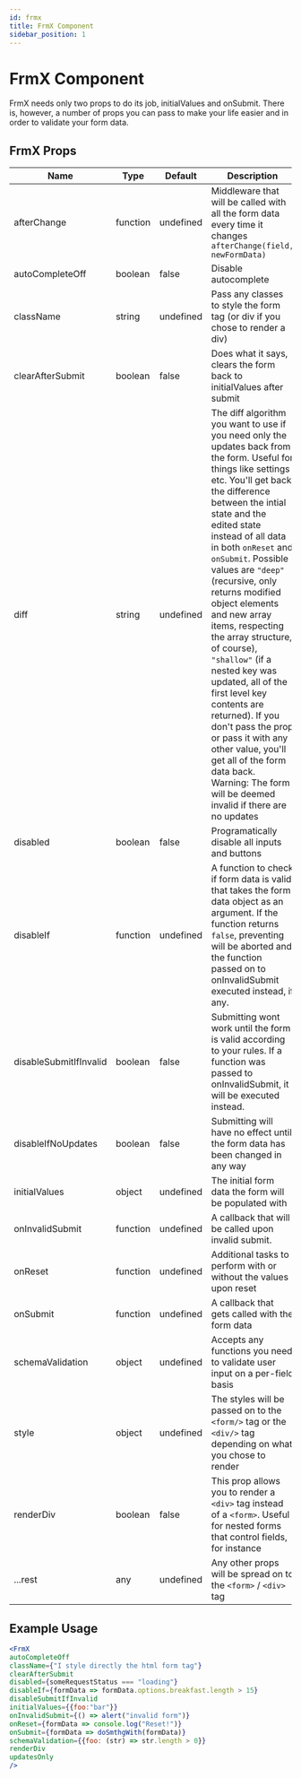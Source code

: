 ```yaml
---
id: frmx
title: FrmX Component
sidebar_position: 1
---
```


# FrmX Component

FrmX needs only two props to do its job, initialValues and onSubmit. There is, however, a number of props you can pass to make your life easier and in order to validate your form data.

## FrmX Props

| Name                    | Type           | Default       |  Description |
|----------               | -------------  | ------------- |  ------------- |
| afterChange             | function       | undefined     |  Middleware that will be called with all the form data every time it changes `afterChange(field, newFormData)` |
| autoCompleteOff         | boolean        | false         |  Disable autocomplete |
| className               | string         | undefined     |  Pass any classes to style the form tag (or div if you chose to render a div) |
| clearAfterSubmit        | boolean        | false         |  Does what it says, clears the form back to initialValues after submit |
| diff                    | string         | undefined     |  The diff algorithm you want to use if you need only the updates back from the form. Useful for things like settings etc. You'll get back the difference between the intial state and the edited state instead of all data in both `onReset` and `onSubmit`. Possible values are `"deep"` (recursive, only returns modified object elements and new array items, respecting the array structure, of course), `"shallow"` (if a nested key was updated, all of the first level key contents are returned). If you don't pass the prop or pass it with any other value, you'll get all of the form data back. Warning: The form will be deemed invalid if there are no updates |
| disabled                | boolean        | false         |  Programatically disable all inputs and buttons |
| disableIf               | function       | undefined     |  A function to check if form data is valid that takes the form data object as an argument. If the function returns `false`, preventing will be aborted and the function passed on to onInvalidSubmit executed instead, if any. |
| disableSubmitIfInvalid  | boolean        | false         |  Submitting wont work until the form is valid according to your rules. If a function was passed to onInvalidSubmit, it will be executed instead. |
| disableIfNoUpdates  | boolean        | false         |  Submitting will have no effect until the form data has been changed in any way |
| initialValues           | object         | undefined     |  The initial form data the form will be populated with |
| onInvalidSubmit         | function       | undefined     |  A callback that will be called upon invalid submit. |
| onReset                 | function       | undefined     |  Additional tasks to perform with or without the values upon reset |
| onSubmit                | function       | undefined     |  A callback that gets called with the form data |
| schemaValidation        | object         | undefined     |  Accepts any functions you need to validate user input on a per-field basis |
| style        | object         | undefined     |  The styles will be passed on to the `<form/>` tag or the `<div/>` tag depending on what you chose to render |
| renderDiv               | boolean        | false         |  This prop allows you to render a `<div>` tag instead of a `<form>`. Useful for nested forms that control fields, for instance |
| ...rest                 | any            | undefined     |  Any other props will be spread on to the `<form>` / `<div>` tag |

## Example Usage

```jsx
<FrmX
autoCompleteOff
className={"I style directly the html form tag"}
clearAfterSubmit
disabled={someRequestStatus === "loading"}
disableIf={formData => formData.options.breakfast.length > 15}
disableSubmitIfInvalid
initialValues={{foo:"bar"}}
onInvalidSubmit={() => alert("invalid form")}
onReset={formData => console.log("Reset!")}
onSubmit={formData => doSmthgWith(formData)}
schemaValidation={{foo: (str) => str.length > 0}}
renderDiv
updatesOnly
/>
```
